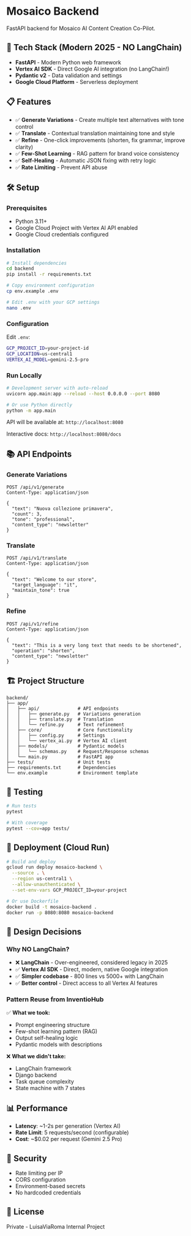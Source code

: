 # Mosaico Backend

FastAPI backend for Mosaico AI Content Creation Co-Pilot.

## 🚀 Tech Stack (Modern 2025 - NO LangChain)

- **FastAPI** - Modern Python web framework
- **Vertex AI SDK** - Direct Google AI integration (no LangChain!)
- **Pydantic v2** - Data validation and settings
- **Google Cloud Platform** - Serverless deployment

## 📋 Features

- ✅ **Generate Variations** - Create multiple text alternatives with tone control
- ✅ **Translate** - Contextual translation maintaining tone and style
- ✅ **Refine** - One-click improvements (shorten, fix grammar, improve clarity)
- ✅ **Few-Shot Learning** - RAG pattern for brand voice consistency
- ✅ **Self-Healing** - Automatic JSON fixing with retry logic
- ✅ **Rate Limiting** - Prevent API abuse

## 🛠️ Setup

### Prerequisites

- Python 3.11+
- Google Cloud Project with Vertex AI API enabled
- Google Cloud credentials configured

### Installation

```bash
# Install dependencies
cd backend
pip install -r requirements.txt

# Copy environment configuration
cp env.example .env

# Edit .env with your GCP settings
nano .env
```

### Configuration

Edit `.env`:

```bash
GCP_PROJECT_ID=your-project-id
GCP_LOCATION=us-central1
VERTEX_AI_MODEL=gemini-2.5-pro
```

### Run Locally

```bash
# Development server with auto-reload
uvicorn app.main:app --reload --host 0.0.0.0 --port 8080

# Or use Python directly
python -m app.main
```

API will be available at: `http://localhost:8080`

Interactive docs: `http://localhost:8080/docs`

## 📚 API Endpoints

### Generate Variations
```http
POST /api/v1/generate
Content-Type: application/json

{
  "text": "Nuova collezione primavera",
  "count": 3,
  "tone": "professional",
  "content_type": "newsletter"
}
```

### Translate
```http
POST /api/v1/translate
Content-Type: application/json

{
  "text": "Welcome to our store",
  "target_language": "it",
  "maintain_tone": true
}
```

### Refine
```http
POST /api/v1/refine
Content-Type: application/json

{
  "text": "This is a very long text that needs to be shortened",
  "operation": "shorten",
  "content_type": "newsletter"
}
```

## 🏗️ Project Structure

```
backend/
├── app/
│   ├── api/              # API endpoints
│   │   ├── generate.py   # Variations generation
│   │   ├── translate.py  # Translation
│   │   └── refine.py     # Text refinement
│   ├── core/             # Core functionality
│   │   ├── config.py     # Settings
│   │   └── vertex_ai.py  # Vertex AI client
│   ├── models/           # Pydantic models
│   │   └── schemas.py    # Request/Response schemas
│   └── main.py           # FastAPI app
├── tests/                # Unit tests
├── requirements.txt      # Dependencies
└── env.example           # Environment template
```

## 🧪 Testing

```bash
# Run tests
pytest

# With coverage
pytest --cov=app tests/
```

## 🚀 Deployment (Cloud Run)

```bash
# Build and deploy
gcloud run deploy mosaico-backend \
  --source . \
  --region us-central1 \
  --allow-unauthenticated \
  --set-env-vars GCP_PROJECT_ID=your-project

# Or use Dockerfile
docker build -t mosaico-backend .
docker run -p 8080:8080 mosaico-backend
```

## 🎯 Design Decisions

### Why NO LangChain?

- ❌ **LangChain** - Over-engineered, considered legacy in 2025
- ✅ **Vertex AI SDK** - Direct, modern, native Google integration
- ✅ **Simpler codebase** - 800 lines vs 5000+ with LangChain
- ✅ **Better control** - Direct access to all Vertex AI features

### Pattern Reuse from InventioHub

✅ **What we took:**
- Prompt engineering structure
- Few-shot learning pattern (RAG)
- Output self-healing logic
- Pydantic models with descriptions

❌ **What we didn't take:**
- LangChain framework
- Django backend
- Task queue complexity
- State machine with 7 states

## 📊 Performance

- **Latency**: ~1-2s per generation (Vertex AI)
- **Rate Limit**: 5 requests/second (configurable)
- **Cost**: ~$0.02 per request (Gemini 2.5 Pro)

## 🔐 Security

- Rate limiting per IP
- CORS configuration
- Environment-based secrets
- No hardcoded credentials

## 📝 License

Private - LuisaViaRoma Internal Project
